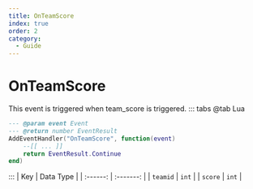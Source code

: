 ```yaml
---
title: OnTeamScore
index: true
order: 2
category:
  - Guide
---
```


# OnTeamScore
This event is triggered when team_score is triggered.
::: tabs
@tab Lua
```lua
--- @param event Event
--- @return number EventResult
AddEventHandler("OnTeamScore", function(event)
    --[[ ... ]]
    return EventResult.Continue
end)
```

:::
|    Key   | Data Type |
| :------: | :-------: |
| `teamid` |   `int`   |
|  `score` |   `int`   |